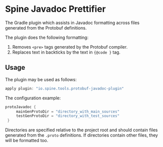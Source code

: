 # Spine Javadoc Prettifier

The Gradle plugin which assists in Javadoc formatting across files generated from the Protobuf 
definitions.

The plugin does the following formatting:

1. Removes `<pre>` tags generated by the Protobuf compiler.
2. Replaces text in backticks by the text in `{@code }` tag.

## Usage

The plugin may be used as follows:

```groovy
apply plugin: "io.spine.tools.protobuf-javadoc-plugin"
```

The configuration example:

```groovy
protoJavadoc {
     mainGenProtoDir = "directory_with_main_sources"
     testGenProtoDir = "directory_with_test_sources"
 }
 ```
 
 Directories are specified relative to the project root and should contain files generated from 
 the `.proto` definitions. If directories contain other files, they will be formatted too.